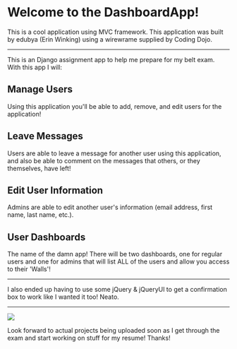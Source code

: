 <h1>Welcome to the DashboardApp!</h1>
<p>This is a cool application using MVC framework. This application was built by edubya (Erin Winking) using 
    a wirewrame supplied by Coding Dojo.</p>
<hr>
<p>This is an Django assignment app to help me prepare for my belt exam. With this app I will:</p>

<h2>Manage Users</h2>
<p>Using this application you'll be able to add, remove, and edit users for the application!</p>

<h2>Leave Messages</h2>
<p>Users are able to leave a message for another user using this application, and also be able to 
    comment on the messages that others, or they themselves, have left!</p>

<h2>Edit User Information</h2>
<p>Admins are able to edit another user's information (email address, first name, last name, etc.).</p>

<h2>User Dashboards</h2>
<p>The name of the damn app! There will be two dashboards, one for regular users and one for admins
    that will list ALL of the users and allow you access to their 'Walls'!</p>

<hr>
<p>I also ended up having to use some jQuery & jQueryUI to get a confirmation box to work like I
    wanted it too! Neato.</p>
<hr>
<img src="http://douglasavenue.com/img/drool.jpg">
<br>
<p>Look forward to actual projects being uploaded soon as I get through the exam and start working on
    stuff for my resume! Thanks!</p>
